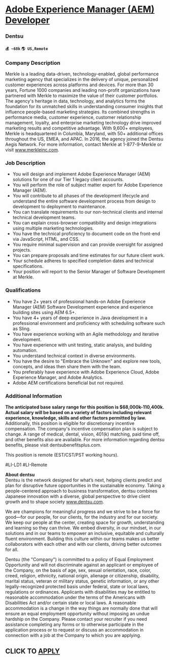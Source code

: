 # [Adobe Experience Manager (AEM) Developer](https://www.remotewlb.com/apply/adobe-experience-manager-aem-developer-64699)  
### Dentsu  
#### `💰 ~68k` `🌎 US,Remote`  

### Company Description

Merkle is a leading data-driven, technology-enabled, global performance marketing agency that specializes in the delivery of unique, personalized customer experiences across platforms and devices. For more than 30 years, Fortune 1000 companies and leading non-profit organizations have partnered with Merkle to maximize the value of their customer portfolios. The agency's heritage in data, technology, and analytics forms the foundation for its unmatched skills in understanding consumer insights that influence people-based marketing strategies. Its combined strengths in performance media, customer experience, customer relationship management, loyalty, and enterprise marketing technology drive improved marketing results and competitive advantage. With 9,600+ employees, Merkle is headquartered in Columbia, Maryland, with 50+ additional offices throughout the US, EMEA, and APAC. In 2016, the agency joined the Dentsu Aegis Network. For more information, contact Merkle at 1-877-9-Merkle or
visit www.merkleinc.com.

### Job Description

  * You will design and implement Adobe Experience Manager (AEM) solutions for one of our Tier 1 legacy client accounts.
  * You will perform the role of subject matter expert for Adobe Experience Manager (AEM).
  * You will contribute to all phases of the development lifecycle and understand the entire software development process from design to development to deployment to maintenance.
  * You can translate requirements to our non-technical clients and internal technical development teams.
  * You can explain cross-browser compatibility and design integrations using multiple marketing technologies.
  * You have the technical proficiency to document code on the front-end via JavaScript, HTML, and CSS.
  * You require minimal supervision and can provide oversight for assigned projects.
  * You can prepare proposals and time estimates for our future client work.
  * Your schedule adheres to specified completion dates and technical specifications.
  * Your position will report to the Senior Manager of Software Development at Merkle.

### Qualifications

  * You have 2+ years of professional hands-on Adobe Experience Manager (AEM) Software Development experience and experience building sites using AEM 6.5+.
  * You have 4+ years of deep experience in Java development in a professional environment and proficiency with scheduling software such as Sling.
  * You have experience working with an Agile methodology and iterative development.
  * You have experience with unit testing, static analysis, and building automation.
  * You understand technical context in diverse environments.
  * You have the desire to "Embrace the Unknown" and explore new tools, concepts, and ideas then share them with the team.
  * You preferably have experience with Adobe Experience Cloud, Adobe Experience Manager, and Adobe Analytics.
  * Adobe AEM certifications beneficial but not required.

### Additional Information

 **The anticipated base salary range for this position is $68,000k-110,400k. Actual salary will be based on a variety of factors including relevant experience, knowledge, skills and other factors permitted by law.** Additionally, this position is eligible for discretionary incentive compensation. The company's incentive compensation plan is subject to change. A range of medical, dental, vision, 401(k) matching, paid time off, and other benefits also are available. For more information regarding dentsu benefits, please visit dentsubenefitsplus.com.

This position is remote (EST/CST/PST working hours).

#LI-LD1 #LI-Remote

 **About dentsu**  
Dentsu is the network designed for what’s next, helping clients predict and plan for disruptive future opportunities in the sustainable economy. Taking a people-centered approach to business transformation, dentsu combines Japanese innovation with a diverse, global perspective to drive client growth and to shape society www.dentsu.com.

We are champions for meaningful progress and we strive to be a force for good—for our people, for our clients, for the industry and for our society. We keep our people at the center, creating space for growth, understanding and learning so they can thrive. We embed diversity, in our mindset, in our solutions and in our teams to empower an inclusive, equitable and culturally fluent environment. Building this culture within our teams makes us better collaborators with each other and with our clients, driving better outcomes for all.

Dentsu (the "Company") is committed to a policy of Equal Employment Opportunity and will not discriminate against an applicant or employee of the Company, on the basis of age, sex, sexual orientation, race, color, creed, religion, ethnicity, national origin, alienage or citizenship, disability, marital status, veteran or military status, genetic information, or any other legally-recognized protected basis under federal, state or local laws, regulations or ordinances. Applicants with disabilities may be entitled to reasonable accommodation under the terms of the Americans with Disabilities Act and/or certain state or local laws. A reasonable accommodation is a change in the way things are normally done that will ensure an equal employment opportunity without imposing an undue hardship on the Company. Please contact your recruiter if you need assistance completing any forms or to otherwise participate in the application process or to request or discuss an accommodation in connection with
a job at the Company to which you are applying.

  
## CLICK TO [APPLY](https://www.remotewlb.com/apply/adobe-experience-manager-aem-developer-64699)

